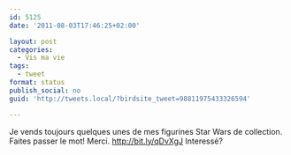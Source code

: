 ```yaml
---
id: 5125
date: '2011-08-03T17:46:25+02:00'

layout: post
categories:
  - Vis ma vie
tags:
  - tweet
format: status
publish_social: no
guid: 'http://tweets.local/?birdsite_tweet=98811975433326594'

---
```


Je vends toujours quelques unes de mes figurines Star Wars de collection. Faites passer le mot! Merci. http://bit.ly/qDvXgJ Interessé?